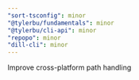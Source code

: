 ```yaml
---
"sort-tsconfig": minor
"@tylerbu/fundamentals": minor
"@tylerbu/cli-api": minor
"repopo": minor
"dill-cli": minor
---
```


Improve cross-platform path handling
